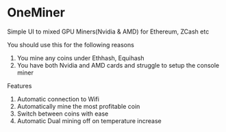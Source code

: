# OneMiner
Simple UI to mixed GPU Miners(Nvidia &amp; AMD) for Ethereum, ZCash  etc


You should use this for the following reasons
1. You mine any coins under Ethhash, Equihash
2. You have both Nvidia and AMD cards and struggle to setup the console miner


Features
1. Automatic connection to Wifi
2. Automatically mine the most profitable coin
3. Switch between coins with ease
4. Automatic Dual mining off on temperature increase
